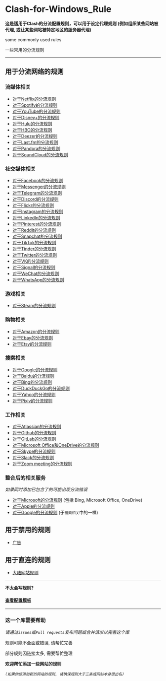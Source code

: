 # Clash-for-Windows_Rule

**这是适用于Clash的分流配置规则，可以用于设定代理规则 (例如组织某些网站被代理, 或让某些网站被特定地区的服务器代理)**

some commonly used rules

一些常用的分流规则

***

## 用于分流网络的规则

### 流媒体相关
* [对于Netflix的分流规则](https://github.com/ender-zhao/Clash-for-Windows_Rule/blob/main/Rule/Netflix)
* [对于Spotify的分流规则](https://github.com/ender-zhao/Clash-for-Windows_Rule/blob/main/Rule/Spotify)
* [对于YouTube的分流规则](https://github.com/ender-zhao/Clash-for-Windows_Rule/blob/main/Rule/YouTube)
* [对于Disney+的分流规则](https://github.com/ender-zhao/Clash-for-Windows_Rule/blob/main/Rule/Disney%2B)
* [对于Hulu的分流规则](https://github.com/ender-zhao/Clash-for-Windows_Rule/blob/main/Rule/Hulu)
* [对于HBO的分流规则](https://github.com/ender-zhao/Clash-for-Windows_Rule/blob/main/Rule/HBO)
* [对于Deezer的分流规则](https://github.com/ender-zhao/Clash-for-Windows_Rule/blob/main/Rule/Deezer)
* [对于Last.fm的分流规则](https://github.com/ender-zhao/Clash-for-Windows_Rule/blob/main/Rule/Last.fm)
* [对于Pandora的分流规则](https://github.com/ender-zhao/Clash-for-Windows_Rule/blob/main/Rule/Pandora)
* [对于SoundCloud的分流规则](https://github.com/ender-zhao/Clash-for-Windows_Rule/blob/main/Rule/SoundCloud)

### 社交媒体相关
* [对于Facebook的分流规则](https://github.com/ender-zhao/Clash-for-Windows_Rule/blob/main/Rule/Facebook)
* [对于Messenger的分流规则](https://github.com/ender-zhao/Clash-for-Windows_Rule/blob/main/Rule/Facebook-Messenger)
* [对于Telegram的分流规则](https://github.com/ender-zhao/Clash-for-Windows_Rule/blob/main/Rule/Telegram)
* [对于Discord的分流规则](https://github.com/ender-zhao/Clash-for-Windows_Rule/blob/main/Rule/Discord)
* [对于Flickr的分流规则](https://github.com/ender-zhao/Clash-for-Windows_Rule/blob/main/Rule/Flickr)
* [对于Instagram的分流规则](https://github.com/ender-zhao/Clash-for-Windows_Rule/blob/main/Rule/Instagram)
* [对于LinkedIn的分流规则](https://github.com/ender-zhao/Clash-for-Windows_Rule/blob/main/Rule/LinkedIn)
* [对于Pinterest的分流规则](https://github.com/ender-zhao/Clash-for-Windows_Rule/blob/main/Rule/Pinterest)
* [对于Reddit的分流规则](https://github.com/ender-zhao/Clash-for-Windows_Rule/blob/main/Rule/Reddit)
* [对于Snapchat的分流规则](https://github.com/ender-zhao/Clash-for-Windows_Rule/blob/main/Rule/Snapchat)
* [对于TikTok的分流规则](https://github.com/ender-zhao/Clash-for-Windows_Rule/blob/main/Rule/TikTok)
* [对于Tinder的分流规则](https://github.com/ender-zhao/Clash-for-Windows_Rule/blob/main/Rule/Tinder)
* [对于Twitter的分流规则](https://github.com/ender-zhao/Clash-for-Windows_Rule/blob/main/Rule/Twitter)
* [对于VK的分流规则](https://github.com/ender-zhao/Clash-for-Windows_Rule/blob/main/Rule/VK)
* [对于Signal的分流规则](https://github.com/ender-zhao/Clash-for-Windows_Rule/blob/main/Rule/Signal)
* [对于WeChat的分流规则](https://github.com/ender-zhao/Clash-for-Windows_Rule/blob/main/Rule/WeChat)
* [对于WhatsApp的分流规则](https://github.com/ender-zhao/Clash-for-Windows_Rule/blob/main/Rule/WhatsApp)

### 游戏相关
* [对于Steam的分流规则](https://github.com/ender-zhao/Clash-for-Windows_Rule/blob/main/Rule/Steam)

### 购物相关
* [对于Amazon的分流规则](https://github.com/ender-zhao/Clash-for-Windows_Rule/blob/main/Rule/Amazon)
* [对于Ebay的分流规则](https://github.com/ender-zhao/Clash-for-Windows_Rule/blob/main/Rule/Ebay)
* [对于Etsy的分流规则](https://github.com/ender-zhao/Clash-for-Windows_Rule/blob/main/Rule/Etsy)

### 搜索相关
* [对于Google的分流规则](https://github.com/ender-zhao/Clash-for-Windows_Rule/blob/main/Rule/Google)
* [对于Baidu的分流规则](https://github.com/ender-zhao/Clash-for-Windows_Rule/blob/main/Rule/Baidu)
* [对于Bing的分流规则](https://github.com/ender-zhao/Clash-for-Windows_Rule/blob/main/Rule/Bing)
* [对于DuckDuckGo的分流规则](https://github.com/ender-zhao/Clash-for-Windows_Rule/blob/main/Rule/DuckDuckGo)
* [对于Yahoo的分流规则](https://github.com/ender-zhao/Clash-for-Windows_Rule/blob/main/Rule/Yahoo)
* [对于Pixiv的分流规则](https://github.com/ender-zhao/Clash-for-Windows_Rule/blob/main/Rule/Pixiv)

### 工作相关
* [对于Atlassian的分流规则](https://github.com/ender-zhao/Clash-for-Windows_Rule/blob/main/Rule/Atlassian)
* [对于Github的分流规则](https://github.com/ender-zhao/Clash-for-Windows_Rule/blob/main/Rule/Github)
* [对于GitLab的分流规则](https://github.com/ender-zhao/Clash-for-Windows_Rule/blob/main/Rule/Gitlab)
* [对于Microsoft Office和OneDrive的分流规则](https://github.com/ender-zhao/Clash-for-Windows_Rule/blob/main/Rule/Microsoft-Office365)
* [对于Skype的分流规则](https://github.com/ender-zhao/Clash-for-Windows_Rule/blob/main/Rule/Skype)
* [对于Slack的分流规则](https://github.com/ender-zhao/Clash-for-Windows_Rule/blob/main/Rule/Slack)
* [对于Zoom meeting的分流规则](https://github.com/ender-zhao/Clash-for-Windows_Rule/blob/main/Rule/Zoom)

### 整合后的相关服务
*如果同时添加已包含了的可能出现分流错误*
* [对于Microsoft的分流规则](https://github.com/ender-zhao/Clash-for-Windows_Rule/blob/main/Rule/Microsoft) (包括 Bing, Microsoft Office, OneDrive)
* [对于Apple的分流规则](https://github.com/ender-zhao/Clash-for-Windows_Rule/blob/main/Rule/Apple)
* [对于Google的分流规则](https://github.com/ender-zhao/Clash-for-Windows_Rule/blob/main/Rule/Google) (于`搜索相关`中的一样)

## 用于禁用的规则

* [广告](https://github.com/ender-zhao/Clash-for-Windows_Rule/blob/main/Rule/Advertising)

## 用于直连的规则

* [大陆网站规则](https://github.com/ender-zhao/Clash-for-Windows_Rule/blob/main/Rule/Direct)

***

**不太会写规则?**

#### [查看配置模板](https://github.com/ender-zhao/Clash-for-Windows_Rule/blob/main/template/README.md)

***

### 这一个库需要帮助

*请通过`issues`或`Pull requests`发布问题或合并请求以完善这个库*

规则可能不全面或错误, 请帮忙完善

部分规则因链接太多, 需要帮忙整理

**欢迎帮忙添加一些网站的规则**

*`(如果你想添加新的网站的规则, 请确保规则大于三条或网站本身很出名)`*
